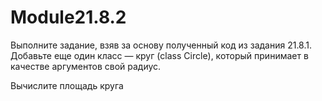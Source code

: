 # Module21.8.2
Выполните задание, взяв за основу полученный код из задания 21.8.1. Добавьте еще один класс — круг (class Circle), который принимает в качестве аргументов свой радиус.

Вычислите площадь круга
